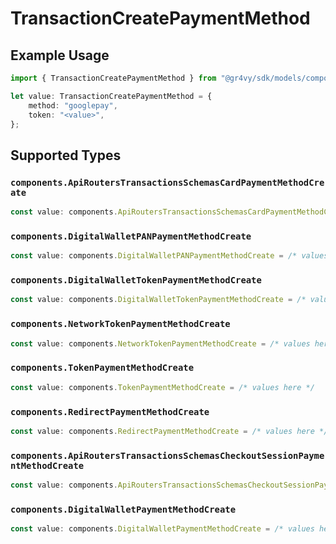 # TransactionCreatePaymentMethod

## Example Usage

```typescript
import { TransactionCreatePaymentMethod } from "@gr4vy/sdk/models/components";

let value: TransactionCreatePaymentMethod = {
    method: "googlepay",
    token: "<value>",
};
```

## Supported Types

### `components.ApiRoutersTransactionsSchemasCardPaymentMethodCreate`

```typescript
const value: components.ApiRoutersTransactionsSchemasCardPaymentMethodCreate = /* values here */
```

### `components.DigitalWalletPANPaymentMethodCreate`

```typescript
const value: components.DigitalWalletPANPaymentMethodCreate = /* values here */
```

### `components.DigitalWalletTokenPaymentMethodCreate`

```typescript
const value: components.DigitalWalletTokenPaymentMethodCreate = /* values here */
```

### `components.NetworkTokenPaymentMethodCreate`

```typescript
const value: components.NetworkTokenPaymentMethodCreate = /* values here */
```

### `components.TokenPaymentMethodCreate`

```typescript
const value: components.TokenPaymentMethodCreate = /* values here */
```

### `components.RedirectPaymentMethodCreate`

```typescript
const value: components.RedirectPaymentMethodCreate = /* values here */
```

### `components.ApiRoutersTransactionsSchemasCheckoutSessionPaymentMethodCreate`

```typescript
const value: components.ApiRoutersTransactionsSchemasCheckoutSessionPaymentMethodCreate = /* values here */
```

### `components.DigitalWalletPaymentMethodCreate`

```typescript
const value: components.DigitalWalletPaymentMethodCreate = /* values here */
```

